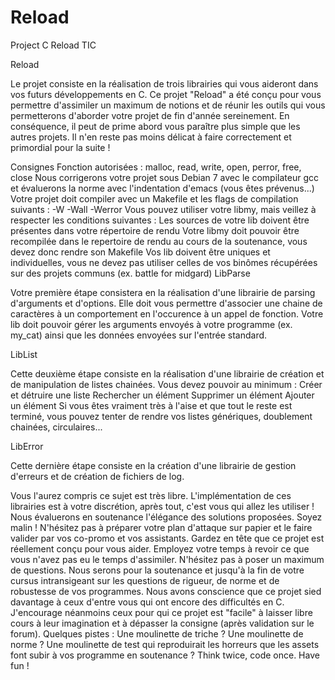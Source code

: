 # Reload
Project C Reload TIC

Reload

Le projet consiste en la réalisation de trois librairies qui vous aideront dans vos futurs développements en C.
Ce projet "Reload" a été conçu pour vous permettre d'assimiler un maximum de notions et de réunir les outils qui vous permetterons d'aborder votre projet de fin d'année sereinement.
En conséquence, il peut de prime abord vous paraître plus simple que les autres projets. Il n'en reste pas moins délicat à faire correctement et primordial pour la suite !

Consignes
Fonction autorisées : malloc, read, write, open, perror, free, close
Nous corrigerons votre projet sous Debian 7 avec le compilateur gcc et évaluerons la norme avec l'indentation d'emacs (vous êtes prévenus...)
Votre projet doit compiler avec un Makefile et les flags de compilation suivants : -W -Wall -Werror
Vous pouvez utiliser votre libmy, mais veillez à respecter les conditions suivantes :
Les sources de votre lib doivent être présentes dans votre répertoire de rendu
Votre libmy doit pouvoir être recompilée dans le repertoire de rendu au cours de la soutenance, vous devez donc rendre son Makefile
Vos lib doivent être uniques et individuelles, vous ne devez pas utiliser celles de vos binômes récupérées sur des projets communs (ex. battle for midgard)
LibParse

Votre première étape consistera en la réalisation d'une librairie de parsing d'arguments et d'options.
Elle doit vous permettre d'associer une chaine de caractères à un comportement en l'occurence à un appel de fonction.
Votre lib doit pouvoir gérer les arguments envoyés à votre programme (ex. my_cat) ainsi que les données envoyées sur l'entrée standard.

LibList

Cette deuxième étape consiste en la réalisation d'une librairie de création et de manipulation de listes chainées. Vous devez pouvoir au minimum :
Créer et détruire une liste
Rechercher un élément
Supprimer un élément
Ajouter un élément
Si vous êtes vraiment très à l'aise et que tout le reste est terminé, vous pouvez tenter de rendre vos listes génériques, doublement chainées, circulaires...

LibError

Cette dernière étape consiste en la création d'une librairie de gestion d'erreurs et de création de fichiers de log.

Vous l'aurez compris ce sujet est très libre. L'implémentation de ces librairies est à votre discrétion, après tout, c'est vous qui allez les utiliser !
Nous évaluerons en soutenance l'élégance des solutions proposées. Soyez malin ! N'hésitez pas à préparer votre plan d'attaque sur papier et le faire valider par vos co-promo et vos assistants. Gardez en tête que ce projet est réellement conçu pour vous aider.
Employez votre temps à revoir ce que vous n'avez pas eu le temps d'assimiler. N'hésitez pas à poser un maximum de questions.
Nous serons pour la soutenance et jusqu'à la fin de votre cursus intransigeant sur les questions de rigueur, de norme et de robustesse de vos programmes.
Nous avons conscience que ce projet sied davantage à ceux d'entre vous qui ont encore des difficultés en C. J'encourage néanmoins ceux pour qui ce projet est "facile" à laisser libre cours à leur imagination et à dépasser la consigne (après validation sur le forum).
Quelques pistes :
Une moulinette de triche ?
Une moulinette de norme ?
Une moulinette de test qui reproduirait les horreurs que les assets font subir à vos programme en soutenance ?
Think twice, code once.
Have fun !
